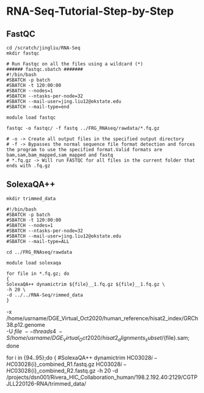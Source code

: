 # RNA-Seq-Tutorial-Step-by-Step
## FastQC
```
cd /scratch/jingliu/RNA-Seq
mkdir fastqc

# Run Fastqc on all the files using a wildcard (*)
###### fastqc.sbatch #######
#!/bin/bash
#SBATCH -p batch
#SBATCH -t 120:00:00
#SBATCH --nodes=1
#SBATCH --ntasks-per-node=32
#SBATCH --mail-user=jing.liu12@okstate.edu
#SBATCH --mail-type=end

module load fastqc

fastqc -o fastqc/ -f fastq ../FRG_RNAseq/rawdata/*.fq.gz

# -o -> Create all output files in the specified output directory
# -f -> Bypasses the normal sequence file format detection and forces the program to use the specified format.Valid formats are bam,sam,bam_mapped,sam_mapped and fastq
# *.fq.gz -> Will run FASTQC for all files in the current folder that ends with .fq.gz
```

## SolexaQA++

```
mkdir trimmed_data

#!/bin/bash
#SBATCH -p batch
#SBATCH -t 120:00:00
#SBATCH --nodes=1
#SBATCH --ntasks-per-node=32
#SBATCH --mail-user=jing.liu12@okstate.edu
#SBATCH --mail-type=ALL

cd ../FRG_RNAseq/rawdata

module load solexaqa

for file in *.fq.gz; do
{
SolexaQA++ dynamictrim ${file}__1.fq.gz ${file}__1.fq.gz \
-h 20 \
-d ../../RNA-Seq/rimmed_data
}
```

-x /home/usrname/DGE_Virtual_Oct2020/human_reference/hisat2_index/GRCh38.p12.genome \
-U ${file} \
--threads 4 \
-S /home/usrname/DGE_Virtual_Oct2020/hisat2_alignments_subset/${file}.sam; done

for i in {94..95};do
{
#SolexaQA++ dynamictrim HC03028${i}-HC03028${i}_combined_R1.fastq.gz HC03028${i}-HC03028${i}_combined_R2.fastq.gz -h 20 -d /projects/dsn001/Rivera_HIC_Collaboration_human/198.2.192.40:2129/CGTPJLL220126-RNA/trimmed_data/
